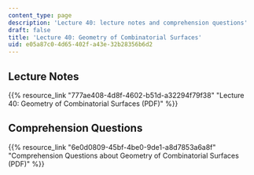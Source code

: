 ```yaml
---
content_type: page
description: 'Lecture 40: lecture notes and comprehension questions'
draft: false
title: 'Lecture 40: Geometry of Combinatorial Surfaces'
uid: e05a87c0-4d65-402f-a43e-32b28356b6d2
---
```

## Lecture Notes

{{% resource_link "777ae408-4d8f-4602-b51d-a32294f79f38" "Lecture 40: Geometry of Combinatorial Surfaces (PDF)" %}}

## Comprehension Questions

{{% resource_link "6e0d0809-45bf-4be0-9de1-a8d7853a6a8f" "Comprehension Questions about Geometry of Combinatorial Surfaces (PDF)" %}}